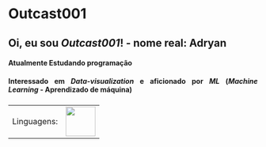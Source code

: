 <div align="justify">
<h1> Outcast001</h1>
  <h2> Oi, eu sou <i>Outcast001</i>! - nome real: Adryan </h2>
  <h4> Atualmente Estudando programação</h3>
  <h4>Interessado em <b><i>Data-visualization</i></b> e aficionado por <i>ML</i> (<i><b>Machine Learning</b></i> - Aprendizado de máquina)<h3>
</div>  
  <table border='0'>
<tr>
  <td><p>Linguagens: </p></td>
  <td><img  width='60' src="https://camo.githubusercontent.com/a8b204fde1d473add080d8b5a949e82a5603f85ac05ad28751697c6de4827253/68747470733a2f2f696d672e69636f6e73382e636f6d2f636f6c6f722f32782f707974686f6e2d2d76312e706e67"></img></td>

</tr>

</table>
